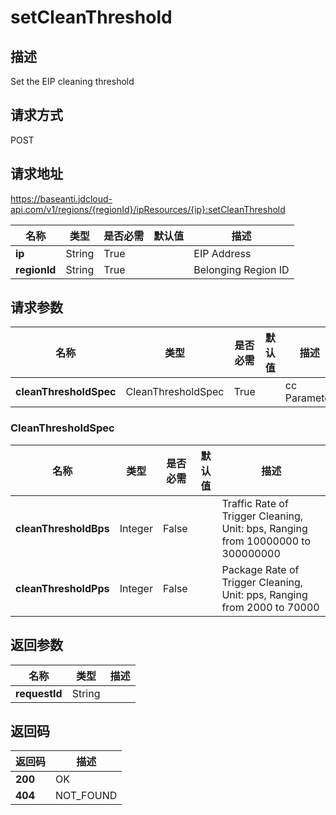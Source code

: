 # setCleanThreshold


## 描述
Set the EIP cleaning threshold

## 请求方式
POST

## 请求地址
https://baseanti.jdcloud-api.com/v1/regions/{regionId}/ipResources/{ip}:setCleanThreshold

|名称|类型|是否必需|默认值|描述|
|---|---|---|---|---|
|**ip**|String|True| |EIP Address|
|**regionId**|String|True| |Belonging Region ID|

## 请求参数
|名称|类型|是否必需|默认值|描述|
|---|---|---|---|---|
|**cleanThresholdSpec**|CleanThresholdSpec|True| |cc Parameter|

### CleanThresholdSpec
|名称|类型|是否必需|默认值|描述|
|---|---|---|---|---|
|**cleanThresholdBps**|Integer|False| |Traffic Rate of Trigger Cleaning, Unit: bps, Ranging from 10000000 to 300000000|
|**cleanThresholdPps**|Integer|False| |Package Rate of Trigger Cleaning, Unit: pps, Ranging from 2000 to 70000|

## 返回参数
|名称|类型|描述|
|---|---|---|
|**requestId**|String| |


## 返回码
|返回码|描述|
|---|---|
|**200**|OK|
|**404**|NOT_FOUND|
